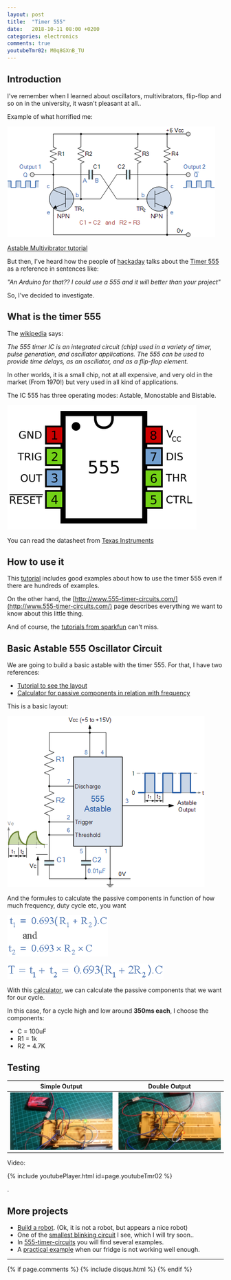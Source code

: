 ```yaml
---
layout: post
title:  "Timer 555"
date:   2018-10-11 08:00 +0200
categories: electronics
comments: true
youtubeTmr02: M0q8GXnB_TU
---
```


## Introduction
I've remember when I learned about oscillators,  multivibrators, flip-flop and so on in the university, it wasn't pleasant at all..

Example of what horrified me:

![tim20.gif](/assets/tmr02/tim20.gif)

[Astable Multivibrator tutorial](https://www.electronics-tutorials.ws/waveforms/astable.html)

But then, I've heard how the people of [hackaday](https://hackaday.com/?s=555) talks about the [Timer 555](https://www.sparkfun.com/products/9273) as a reference in sentences like:

_"An Arduino for that?? I could use a 555 and it will better than your project"_

So, I've decided to investigate.

## What is the timer 555
The [wikipedia](https://en.wikipedia.org/wiki/555_timer_IC) says:

_The 555 timer IC is an integrated circuit (chip) used in a variety of timer, pulse generation, and oscillator applications. The 555 can be used to provide time delays, as an oscillator, and as a flip-flop element._

In other worlds, it is a small chip, not at all expensive, and very old in the market (From 1970!) but very used in all kind of applications.

The IC 555 has three operating modes: Astable, Monostable and Bistable.

![555_Pinout.svg](/assets/tmr02/555_Pinout.svg)

You can read the datasheet from [Texas Instruments](http://www.ti.com/lit/ds/symlink/ne555.pdf)

## How to use it
This [tutorial](https://www.electronics-tutorials.ws/waveforms/555_timer.html) includes good examples about how to use the timer 555 even if there are hundreds of examples.

On the other hand, the [http://www.555-timer-circuits.com/](http://www.555-timer-circuits.com/) page describes everything we want to know about this little thing.

And of course, the [tutorials from sparkfun](https://www.sparkfun.com/news/2007) can't miss.

## Basic Astable 555 Oscillator Circuit
We are going to build a basic astable with the timer 555. For that, I have two references:
- [Tutorial to see the layout](https://www.electronics-tutorials.ws/waveforms/555_oscillator.html)
- [Calculator for passive components in relation with frequency](http://www.ohmslawcalculator.com/555-astable-calculator)

This is a basic layout:

![tim47.gif](/assets/tmr02/tim47.gif)

And the formules to calculate the passive components in function of how much frequency, duty cycle etc, you want

![tim49.gif](/assets/tmr02/tim49.gif)

![tim50.gif](/assets/tmr02/tim50.gif)

With this [calculator](http://www.ohmslawcalculator.com/555-astable-calculator), we can calculate the passive components that we want for our cycle.

In this case, for a cycle high and low around **350ms each**, I choose the components:
- C = 100uF
- R1 = 1k
- R2 = 4.7K

## Testing

| Simple Output| Double Output|
|-------|--------|
| ![PCB_Front.JPG](/assets/tmr02/555_simpleOut_2.JPG) | ![PCB_Back.JPG](/assets/tmr02/555_doubleOut_2.JPG) |

Video:

{% include youtubePlayer.html id=page.youtubeTmr02 %}

.

## More projects
- [Build a robot](https://hackaday.com/2018/09/21/555-timer-robots-will-rule-the-world/). (Ok, it is not a robot, but appears a nice robot)
- One of the [smallest blinking circuit](https://www.youtube.com/watch?v=ffbmwlk_9Io) I see, which I will try soon..
- In [555-timer-circuits](http://www.555-timer-circuits.com/) you will find several examples.
- A [practical example](https://circuitdigest.com/electronic-circuits/fridge-door-alarm-circuit-diagram) when our fridge is not working well enough.


***

{% if page.comments %}
{% include disqus.html %}
{% endif %}
